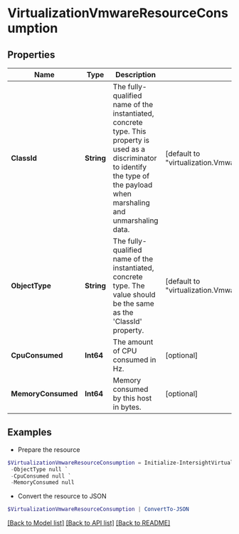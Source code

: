 # VirtualizationVmwareResourceConsumption
## Properties

Name | Type | Description | Notes
------------ | ------------- | ------------- | -------------
**ClassId** | **String** | The fully-qualified name of the instantiated, concrete type. This property is used as a discriminator to identify the type of the payload when marshaling and unmarshaling data. | [default to "virtualization.VmwareResourceConsumption"]
**ObjectType** | **String** | The fully-qualified name of the instantiated, concrete type. The value should be the same as the &#39;ClassId&#39; property. | [default to "virtualization.VmwareResourceConsumption"]
**CpuConsumed** | **Int64** | The amount of CPU consumed in Hz. | [optional] 
**MemoryConsumed** | **Int64** | Memory consumed by this host in bytes. | [optional] 

## Examples

- Prepare the resource
```powershell
$VirtualizationVmwareResourceConsumption = Initialize-IntersightVirtualizationVmwareResourceConsumption  -ClassId null `
 -ObjectType null `
 -CpuConsumed null `
 -MemoryConsumed null
```

- Convert the resource to JSON
```powershell
$VirtualizationVmwareResourceConsumption | ConvertTo-JSON
```

[[Back to Model list]](../README.md#documentation-for-models) [[Back to API list]](../README.md#documentation-for-api-endpoints) [[Back to README]](../README.md)


